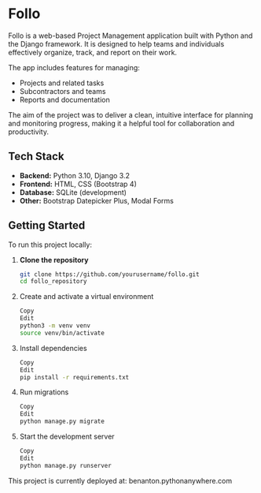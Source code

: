# Follo

Follo is a web-based Project Management application built with Python and the Django framework. It is designed to help teams and individuals effectively organize, track, and report on their work.

The app includes features for managing:

- Projects and related tasks
- Subcontractors and teams
- Reports and documentation

The aim of the project was to deliver a clean, intuitive interface for planning and monitoring progress, making it a helpful tool for collaboration and productivity.

## Tech Stack

- **Backend:** Python 3.10, Django 3.2
- **Frontend:** HTML, CSS (Bootstrap 4)
- **Database:** SQLite (development)
- **Other:** Bootstrap Datepicker Plus, Modal Forms

## Getting Started

To run this project locally:

1. **Clone the repository**
   ```bash
   git clone https://github.com/yourusername/follo.git
   cd follo_repository
   ```
2. Create and activate a virtual environment
   ```bash
   Copy
   Edit
   python3 -m venv venv
   source venv/bin/activate
   ```
3. Install dependencies
   ```bash
   Copy
   Edit
   pip install -r requirements.txt
   ```
4. Run migrations
   ```bash
   Copy
   Edit
   python manage.py migrate
   ```
5. Start the development server
   ```bash
   Copy
   Edit
   python manage.py runserver
   ```
This project is currently deployed at: benanton.pythonanywhere.com
